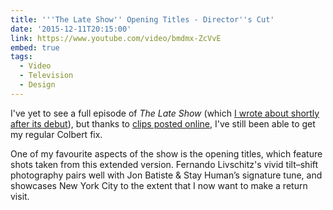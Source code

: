 ```yaml
---
title: '''The Late Show'' Opening Titles - Director''s Cut'
date: '2015-12-11T20:15:00'
link: https://www.youtube.com/video/bmdmx-ZcVvE
embed: true
tags:
  - Video
  - Television
  - Design
---
```

I've yet to see a full episode of <cite>The Late Show</cite> (which [I wrote about shortly after its debut][1]), but thanks to [clips posted online][2], I've still been able to get my regular Colbert fix.

One of my favourite aspects of the show is the opening titles, which feature shots taken from this extended version. Fernando Livschitz's vivid tilt–shift photography pairs well with Jon Batiste & Stay Human’s signature tune, and showcases New York City to the extent that I now want to make a return visit.

[1]: /2015/09/stephen_colbert_late_show
[2]: https://www.youtube.com/channel/UCMtFAi84ehTSYSE9XoHefig
